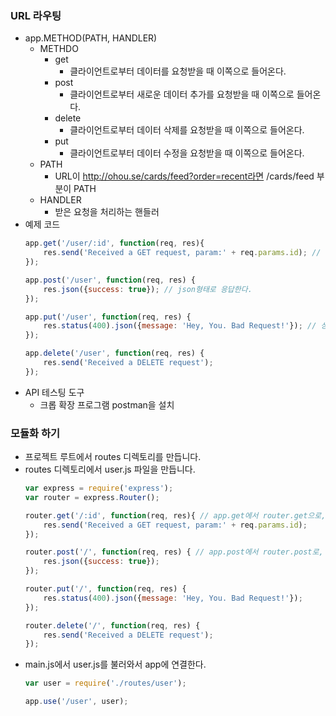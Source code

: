 ### URL 라우팅
- app.METHOD(PATH, HANDLER)
	- METHDO
		- get
			- 클라이언트로부터 데이터를 요청받을 때 이쪽으로 들어온다.
		- post
			- 클라이언트로부터 새로운 데이터 추가를 요청받을 때 이쪽으로 들어온다.
		- delete
			- 클라이언트로부터 데이터 삭제를 요청받을 때 이쪽으로 들어온다.
		- put
			- 클라이언트로부터 데이터 수정을 요청받을 때 이쪽으로 들어온다.
	- PATH
		- URL이 http://ohou.se/cards/feed?order=recent라면 /cards/feed 부분이 PATH
	- HANDLER
		- 받은 요청을 처리하는 핸들러
- 예제 코드
	```javascript
	app.get('/user/:id', function(req, res){
		res.send('Received a GET request, param:' + req.params.id); // 일반 텍스트 형태로 응답한다.
	});

	app.post('/user', function(req, res) {
		res.json({success: true}); // json형태로 응답한다.
	});

	app.put('/user', function(req, res) {
		res.status(400).json({message: 'Hey, You. Bad Request!'}); // 상태코드와 함께 json형태로 응답한다.
	});

	app.delete('/user', function(req, res) {
		res.send('Received a DELETE request');
	});

	```
- API 테스팅 도구
	- 크롭 확장 프로그램 postman을 설치
	
### 모듈화 하기
- 프로젝트 루트에서 routes 디렉토리를 만듭니다.
- routes 디렉토리에서 user.js 파일을 만듭니다.
	```javascript
	var express = require('express');
	var router = express.Router();

	router.get('/:id', function(req, res){ // app.get에서 router.get으로, /user/:id에서 /:id로 변경했다.
		res.send('Received a GET request, param:' + req.params.id);
	});

	router.post('/', function(req, res) { // app.post에서 router.post로, /user에서 /로 변경했다.
		res.json({success: true});
	});

	router.put('/', function(req, res) {
		res.status(400).json({message: 'Hey, You. Bad Request!'});
	});

	router.delete('/', function(req, res) {
		res.send('Received a DELETE request');
	});
	```
- main.js에서 user.js를 불러와서 app에 연결한다.
	```javascript
	var user = require('./routes/user');

	app.use('/user', user);
	```

